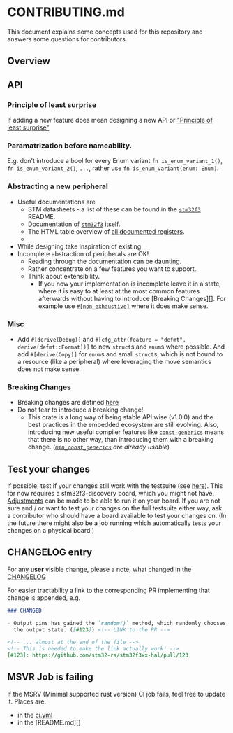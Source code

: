# CONTRIBUTING.md

This document explains some concepts used for this repository and answers some 
questions for contributors.

## Overview

## API

### Principle of least surprise

If adding a new feature does mean designing a new API or ["Principle of least surprise"](https://en.wikipedia.org/wiki/Principle_of_least_astonishment)

### Paramatrization before nameability.

E.g. don't introduce a bool for every Enum variant `fn is_enum_variant_1()`, `fn
is_enum_variant_2()`, `...`, rather use `fn is_enum_variant(enum: Enum)`.

### Abstracting a new peripheral

- Useful documentations are 
  - STM datasheets - a list of these can be found in the [`stm32f3`](https://github.com/stm32-rs/stm32-rs-nightlies/tree/master/stm32f3#supported-devices) README.
  - Documentation of [`stm32f3`](https://docs.rs/stm32f3/latest/stm32f3/)
  itself.
  - The HTML table overview of [all documented registers](https://stm32-rs.github.io/stm32-rs/).
  - 
- While designing take inspiration of existing 
- Incomplete abstraction of peripherals are OK!
  - Reading through the documentation can be daunting. 
  - Rather concentrate on a few features you want to support.
  - Think about extensibility.
     - If you now your implementation is incomplete leave it in a state, 
     where it is easy to at least at the most common features afterwards
     without having to introduce [Breaking Changes][]. For example
     use [`#[non_exhaustive]`](https://rust-lang.github.io/rfcs/2008-non-exhaustive.html) where it does make sense.

### Misc

- Add `#[derive(Debug)]` and `#[cfg_attr(feature = "defmt", derive(defmt::Format))]` to new
`struct`s and `enum`s where possible. And add `#[derive(Copy)]` for `enum`s and
small `struct`s, which is not bound to a resource (like a peripheral) where
leveraging the move semantics does not make sense.

### Breaking Changes

- Breaking changes are defined [here](https://doc.rust-lang.org/cargo/reference/semver.html)
- Do not fear to introduce a breaking change! 
  - This crate is a long way of being stable API wise (v1.0.0) and the best
  practices in the embedded ecosystem are still evolving. 
  Also, introducing new useful compiler features like [`const-generics`](https://rust-lang.github.io/rfcs/2000-const-generics.html) means that there is no other way, than introducing them with a breaking change.
  (_[`min_const_generics`](https://blog.rust-lang.org/2021/02/26/const-generics-mvp-beta.html) are already usable_)

## Test your changes

If possible, test if your changes still work with the testsuite (see
[here](testsuite/README.md)).
This for now requires a stm32f3-discovery board, which you might not have.
[Adjustments](testsuite/README.md#using-a-different-board) can be made to be
able to run it on your board.
If you are not sure and / or want to test your changes on the full testsuite
either way, ask a contributor who should have a board available to test your
changes on. (In the future there might also be a job running which automatically
tests your changes on a physical board.)

## CHANGELOG entry

For any **user** visible change, please a note, what changed in the [CHANGELOG](CHANGELOG.md)

For easier tractability a link to the corresponding PR implementing that
change is appended, e.g.

```markdown
### CHANGED

- Output pins has gained the `random()` method, which randomly chooses
  the output state. ([#123]) <!-- LINK to the PR -->

<!-- ... almost at the end of the file -->
<!-- This is needed to make the link actually work! -->
[#123]: https://github.com/stm32-rs/stm32f3xx-hal/pull/123
```

## MSVR Job is failing

If the MSRV (Minimal supported rust version) CI job fails, feel free to update
it. Places are:

- in the [ci.yml](.github/workflows/ci.yml)
- in the [README.md][]
